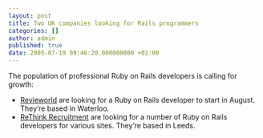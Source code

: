 ```yaml
---
layout: post
title: Two UK companies looking for Rails programmers
categories: []
author: admin
published: true
date: 2005-07-19 09:46:20.000000000 +01:00
---
```

<p>The population of professional Ruby on Rails developers is calling for growth:</p>
<ul>
	<li><a href="http://www.revieworld.com/software_developer_0505.html">Revieworld</a> are looking for a Ruby on Rails developer to start in August. They&#8217;re based in Waterloo.</li>
	<li><a href="http://idmsimpson.backpackit.com/pub/166762">ReThink Recruitment</a> are looking for a number of Ruby on Rails developers for various sites. They&#8217;re based in Leeds.</li>
</ul>